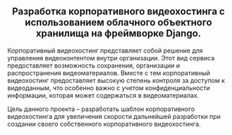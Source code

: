 <h2 align="center">Разработка корпоративного видеохостинга с использованием облачного объектного хранилища на фреймворке Django.</h2>  

Корпоративный видеохостинг представляет собой решение для управления видеоконтентом внутри организации. Этот вид сервиса предоставляет возможность сохранения, организации и распространения видеоматериалов. Вместе с тем корпоративный видеохостинг предоставляет высокую степень контроля за доступом к видеоданным, что особенно важно  с учетом конфиденциальности информации, которая может содержаться в видеоматериалах.  

Цель данного проекта – разработать шаблон корпоративного видеохостинга для увеличения скорости дальнейшей разработки при создании своего собственного корпоративного видеохостинга.  

